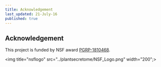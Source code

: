 ```yaml
---
title: Acknowledgement
last_updated: 21-July-16
published: true
---
```


## Acknowledgement

This project is funded by NSF award [PGRP-1810468](http://www.nsf.gov/awardsearch/showAward.do?AwardNumber=1810468).

<img title="nsflogo" src="../plantsecretome/NSF_Logo.png" width="200";> <img/>
